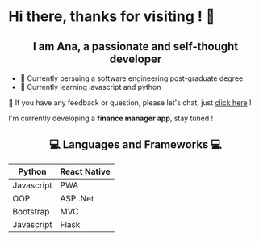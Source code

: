 <h1>Hi there, thanks for visiting ! 👋</h1>

<h2 align="center"> I am Ana, a passionate and self-thought developer</h2>

- 🔭 Currently persuing a software engineering post-graduate degree
- 🌱 Currently learning javascript and python

💬 If you have any feedback or question, please let's chat, just [click here](https://www.linkedin.com/in/ana-latta-a06059185/) !

I'm currently developing a **finance manager app**, stay tuned !

<h2 align ="center"> 💻 Languages and Frameworks 💻</h2>


  
| Python  |  React Native |
|---|---|
| Javascript  | PWA  |
| OOP  | ASP .Net  |
| Bootstrap  | MVC  |
| Javascript  | Flask  |





<!--
**ana-latta/ana-latta** is a ✨ _special_ ✨ repository because its `README.md` (this file) appears on your GitHub profile.

Here are some ideas to get you started:

- 🔭 I’m currently working on ...
- 🌱 I’m currently learning ...
- 👯 I’m looking to collaborate on ...
- 🤔 I’m looking for help with ...
- 💬 Ask me about ...
- 📫 How to reach me: ...
- 😄 Pronouns: ...
- ⚡ Fun fact: ...
-->
